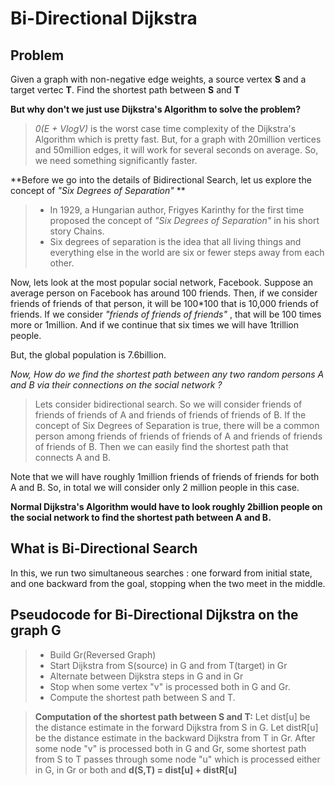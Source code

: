 Bi-Directional Dijkstra
===================
Problem
--------------
Given a graph with non-negative edge weights, a source vertex **S** and a target vertec **T**. Find the shortest path between **S** and **T**

**But why don't we just use Dijkstra's Algorithm to solve the problem?**
> *0(E + VlogV)* is the worst case time complexity of the Dijkstra's Algorithm which is pretty fast. But, for a graph with 20million vertices and 50million edges, it will work for several seconds on average. So, we need something significantly faster.

**Before we go into the details of Bidirectional Search, let us explore the concept of *"Six Degrees of Separation"* **
> - In 1929, a Hungarian author, Frigyes Karinthy for the first time proposed the concept of *"Six Degrees of Separation"* in his short story Chains.
> - Six degrees of separation is the idea that all living things and everything else in the world are six or fewer steps away from each other.


Now, lets look at the most popular social network, Facebook. Suppose an average person on Facebook has around 100 friends. 
Then, if we consider friends of friends of that person, it will be 100*100 that is 10,000 friends of friends.
If we consider *"friends of friends of friends"* , that will be 100 times more or 1million.
And if we continue that six times we will have 1trillion people.

But, the global population is 7.6billion.

*Now, How do we find the shortest path between any two random persons A and B via their connections on the social network ?*
 
> Lets consider bidirectional search. So we will consider friends of friends of friends of A and friends of friends of friends of B. If the concept of Six Degrees of Separation is true, there will be a common person among friends of friends of friends of A and friends of friends of friends of B. Then we can easily find the shortest path that connects A and B.

Note that we will have roughly 1million friends of friends of friends for both A and B. So, in total we will consider only 2 million people in this case.

**Normal Dijkstra's Algorithm would have to look roughly  2billion people on the social network to find the shortest path between A and B.**

What is Bi-Directional Search
-----------------------------

In this, we run two simultaneous searches : one forward from initial state, and one backward from the goal, stopping when the two meet in the middle.

Pseudocode for Bi-Directional Dijkstra on the graph G
------------------------------------------------------

> - Build Gr(Reversed Graph)
> - Start Dijkstra from S(source) in G and from T(target) in Gr
> - Alternate between Dijkstra steps in G and in Gr
> - Stop when some vertex "v" is processed both in G and Gr.
> - Compute the shortest path between S and T.

> **Computation of the shortest path between S and T:**
Let dist[u] be the distance estimate in the forward Dijkstra from S in G.
Let distR[u] be the distance estimate in the backward Dijkstra from T in Gr.
After some node "v" is processed both in G and Gr, some shortest path from S to T passes through some node "u" which is processed either in G, in Gr or both and **d(S,T) = dist[u] + distR[u]**
